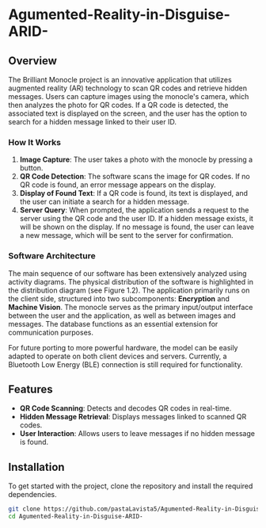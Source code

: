 # Agumented-Reality-in-Disguise-ARID-

## Overview
The Brilliant Monocle project is an innovative application that utilizes augmented reality (AR) technology to scan QR codes and retrieve hidden messages. Users can capture images using the monocle's camera, which then analyzes the photo for QR codes. If a QR code is detected, the associated text is displayed on the screen, and the user has the option to search for a hidden message linked to their user ID.

### How It Works
1. **Image Capture**: The user takes a photo with the monocle by pressing a button.
2. **QR Code Detection**: The software scans the image for QR codes. If no QR code is found, an error message appears on the display.
3. **Display of Found Text**: If a QR code is found, its text is displayed, and the user can initiate a search for a hidden message.
4. **Server Query**: When prompted, the application sends a request to the server using the QR code and the user ID. If a hidden message exists, it will be shown on the display. If no message is found, the user can leave a new message, which will be sent to the server for confirmation.

### Software Architecture
The main sequence of our software has been extensively analyzed using activity diagrams. The physical distribution of the software is highlighted in the distribution diagram (see Figure 1.2). The application primarily runs on the client side, structured into two subcomponents: **Encryption** and **Machine Vision**. The monocle serves as the primary input/output interface between the user and the application, as well as between images and messages. The database functions as an essential extension for communication purposes.

For future porting to more powerful hardware, the model can be easily adapted to operate on both client devices and servers. Currently, a Bluetooth Low Energy (BLE) connection is still required for functionality.

## Features
- **QR Code Scanning**: Detects and decodes QR codes in real-time.
- **Hidden Message Retrieval**: Displays messages linked to scanned QR codes.
- **User Interaction**: Allows users to leave messages if no hidden message is found.

## Installation
To get started with the project, clone the repository and install the required dependencies.

```bash
git clone https://github.com/pastaLavista5/Agumented-Reality-in-Disguise-ARID-.git
cd Agumented-Reality-in-Disguise-ARID-
